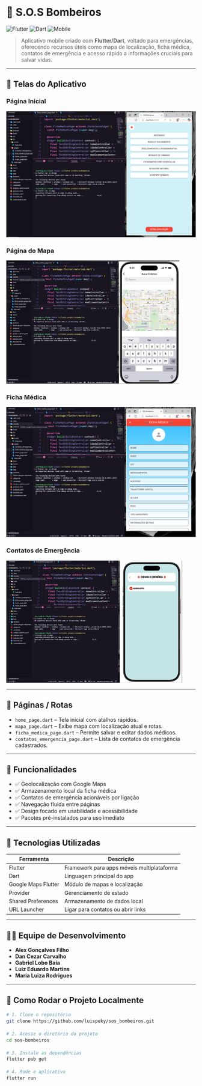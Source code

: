 # 🚒 S.O.S Bombeiros

![Flutter](https://img.shields.io/badge/feito%20com-Flutter-02569B?logo=flutter)
![Dart](https://img.shields.io/badge/código-Dart-0175C2?logo=dart)
![Mobile](https://img.shields.io/badge/plataforma-Mobile-blueviolet)

> Aplicativo mobile criado com **Flutter/Dart**, voltado para emergências, oferecendo recursos úteis como mapa de localização, ficha médica, contatos de emergência e acesso rápido a informações cruciais para salvar vidas.

---

## 📱 Telas do Aplicativo

### Página Inicial
![home page](./lib/assets/home_page.png)

### Página do Mapa
![mapa page](./lib/assets/mapa_page.png)

### Ficha Médica
![ficha médica page](./lib/assets/ficha_medica.png)

### Contatos de Emergência
![contatos page](./lib/assets/contato_page.png)

---

## 🔗 Páginas / Rotas

- `home_page.dart` – Tela inicial com atalhos rápidos.
- `mapa_page.dart` – Exibe mapa com localização atual e rotas.
- `ficha_medica_page.dart` – Permite salvar e editar dados médicos.
- `contatos_emergencia_page.dart` – Lista de contatos de emergência cadastrados.

---

## 🛟 Funcionalidades

- ✅ Geolocalização com Google Maps
- ✅ Armazenamento local da ficha médica
- ✅ Contatos de emergência acionáveis por ligação
- ✅ Navegação fluida entre páginas
- ✅ Design focado em usabilidade e acessibilidade
- ✅ Pacotes pré-instalados para uso imediato

---

## 💼 Tecnologias Utilizadas

| Ferramenta | Descrição |
|------------|-----------|
| Flutter    | Framework para apps móveis multiplataforma |
| Dart       | Linguagem principal do app |
| Google Maps Flutter | Módulo de mapas e localização |
| Provider   | Gerenciamento de estado |
| Shared Preferences | Armazenamento de dados local |
| URL Launcher | Ligar para contatos ou abrir links |

---

## 👨‍🚒 Equipe de Desenvolvimento

- **Alex Gonçalves Filho**
- **Dan Cezar Carvalho**
- **Gabriel Lobo Baia**
- **Luiz Eduardo Martins**
- **Maria Luiza Rodrigues**

---

## 🚀 Como Rodar o Projeto Localmente

```bash
# 1. Clone o repositório
git clone https://github.com/luispeky/sos_bombeiros.git

# 2. Acesse o diretório do projeto
cd sos-bombeiros

# 3. Instale as dependências
flutter pub get

# 4. Rode o aplicativo
flutter run
